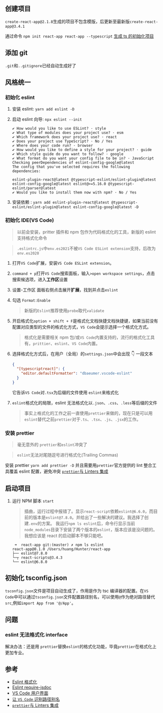## 创建项目

`create-react-app@2.1.8`生成的项目不包含模版，后更新至最新版`create-react-app@3.4.1`

通过命令 `npm init react-app react-app --typescript` [生成 ts 的初始化项目](https://www.html.cn/create-react-app/docs/adding-typescript/https://www.html.cn/create-react-app/docs/adding-typescript/)

## 添加 git

`.git`和`..gitignore`已经自动生成好了

## 风格统一

### 初始化 eslint

1. 安装 eslint: `yarn add eslint -D`
2. 启动 eslint 向导: `npx eslint --init`

   ```
   ✔ How would you like to use ESLint? · style
   ✔ What type of modules does your project use? · esm
   ✔ Which framework does your project use? · react
   ✔ Does your project use TypeScript? · No / Yes
   ✔ Where does your code run? · browser
   ✔ How would you like to define a style for your project? · guide
   ✔ Which style guide do you want to follow? · google
   ✔ What format do you want your config file to be in? · JavaScript
   Checking peerDependencies of eslint-config-google@latest
   The config that you've selected requires the following dependencies:

   eslint-plugin-react@latest @typescript-eslint/eslint-plugin@latest eslint-config-google@latest eslint@>=5.16.0 @typescript-eslint/parser@latest
   ✔ Would you like to install them now with npm? · No / Yes
   ```

3. 安装依赖 : `yarn add eslint-plugin-react@latest @typescript-eslint/eslint-plugin@latest eslint-config-google@latest -D`

### 初始化 IDE(VS Code)

> 以前会安装，pritter 插件和 npm 包作为代码格式化的工具，新版的 eslint 支持格式化命令

> `.eslintrc.js`中`env.es2021`不被`VS Code ESLint extension`支持，后改为`env.es2020`

1. 打开`VS Code`扩展，安装`VS Code ESLint extension`。
2. `command + p`打开`VS Code`搜索面板，输入`>open workspace settings`，点击搜索候选项，进入**工作区**设置
3. 设置-工作区 面板右侧点击展开**扩展**，找到并点击`eslint`
4. 勾选 `Format:Enable`
   > 新版的`Eslint`推荐使用`probe`取代`validate`
5. 开启格式化`option + shift + F`是格式化文档快捷文档快捷键，如果当前没有配置对应类型的文件的格式化方式，`VS Code`会提示选择一个格式化方式。
   > 格式化是需要相关 npm 包/或`VS Code`内置支持的，流行的格式化工具有，`prittier`、`eslint`、`VS Code`内置。
6. 选择格式化方式后，在用户（全局）的`settings.json`中会出现 👇 一段文本

   ```json
   {
     "[typescriptreact]": {
       "editor.defaultFormatter": "dbaeumer.vscode-eslint"
     }
   }
   ```

   它告诉`VS Code`对`.tsx`为后缀的文件使用 `eslint`来格式化

7. `eslint`格式化的局限，eslint 无法格式化以`.json`、`.css`、`.less`等后缀的文件
   > 事实上格式化的工作之前一直使用`prettier`来做的，现在只是可以用`eslint`替代之前`prettier`对于`.ts`、`.tsx`、`.js`、`.jsx`的工作。

### 安装 prettier

> 毫无意外的 `prettier`和`eslint`冲突了

> `eslint`无法对尾随逗号进行格式化(Trailing Commas)

安装 prettier `yarn add prettier -D`
并且需要用`prettier`官方提供的 lint 整合工具覆盖 eslint 配置，避免冲突
[`prettier`与 Linters 集成](https://prettier.io/docs/en/integrating-with-linters.html)

## 启动项目

1. 运行 NPM 脚本 `start`
   > 插曲，运行过程中报错了。显示`react-script`依赖`eslint@6.6.0`，而目前的版本是`eslint@7.8.0`。并给出了一些解决的建议。我选择了创建`.env`的方案。
   > 我运行`npm ls eslint`后，命令行显示当前`node_modules`目录下安装了两个版本的`eslint`，版本应该是没问题的。我想应该是 react 的启动脚本不够只能吧。
   ```
    ➜  react-app git:(master) ✗ npm ls eslint
   react-app@0.1.0 /Users/huang/Hunter/react-app
   ├── eslint@7.8.0
   └─┬ react-scripts@3.4.3
   └── eslint@6.8.0
   ```

## 初始化 tsconfig.json

`tsconfig.json`文件是项目自动生成了，作用是作为 tsc 编译器的配置。在`VS Code`中可以通过`tsconfig.json`文件配置路径别名，可以使用`@`作为绝对路径替代`src`,例如`import App from '@/App'`。

## 问题

### eslint 无法格式化 interface

解决办法：还是用 `prettier`替换`eslint`的格式化功能，毕竟`prettier`在格式化上更加专业。

## 参考

- [Eslint 格式化](https://eslint.org/docs/user-guide/formatters/#eslint-formatters)
- [Eslint require-jsdoc](https://eslint.org/docs/rules/require-jsdoc)
- [VS Code 用户界面](https://code.visualstudio.com/docs/getstarted/userinterface#_command-palette)
- [让 `VS Code` 识别路径别名](https://code.visualstudio.com/docs/languages/jsconfig#_using-webpack-aliases)
- [`prettier`与 Linters 集成](https://prettier.io/docs/en/integrating-with-linters.html)
